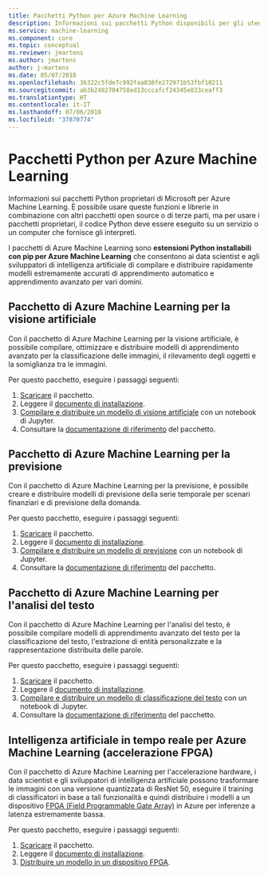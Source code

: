 ```yaml
---
title: Pacchetti Python per Azure Machine Learning
description: Informazioni sui pacchetti Python disponibili per gli utenti di Azure Machine Learning.
ms.service: machine-learning
ms.component: core
ms.topic: conceptual
ms.reviewer: jmartens
ms.author: jmartens
author: j-martens
ms.date: 05/07/2018
ms.openlocfilehash: 36322c5fde7c992faa830fe272971b53fbf10211
ms.sourcegitcommit: ab3b2482704758ed13cccafcf24345e833ceaff3
ms.translationtype: HT
ms.contentlocale: it-IT
ms.lasthandoff: 07/06/2018
ms.locfileid: "37870774"
---
```

# <a name="python-packages-for-azure-machine-learning"></a>Pacchetti Python per Azure Machine Learning

Informazioni sui pacchetti Python proprietari di Microsoft per Azure Machine Learning. È possibile usare queste funzioni e librerie in combinazione con altri pacchetti open source o di terze parti, ma per usare i pacchetti proprietari, il codice Python deve essere eseguito su un servizio o un computer che fornisce gli interpreti.

I pacchetti di Azure Machine Learning sono **estensioni Python installabili con pip per Azure Machine Learning** che consentono ai data scientist e agli sviluppatori di intelligenza artificiale di compilare e distribuire rapidamente modelli estremamente accurati di apprendimento automatico e apprendimento avanzato per vari domini.

<a name="amlpcv"></a>
## <a name="azure-ml-package-for-computer-vision"></a>Pacchetto di Azure Machine Learning per la visione artificiale

Con il pacchetto di Azure Machine Learning per la visione artificiale, è possibile compilare, ottimizzare e distribuire modelli di apprendimento avanzato per la classificazione delle immagini, il rilevamento degli oggetti e la somiglianza tra le immagini.

Per questo pacchetto, eseguire i passaggi seguenti:
1. [Scaricare](https://aka.ms/aml-packages/vision/download) il pacchetto.
1. Leggere il [documento di installazione](https://aka.ms/aml-packages/vision).
1. [Compilare e distribuire un modello di visione artificiale](how-to-build-deploy-image-classification-models.md) con un notebook di Jupyter.
1. Consultare la [documentazione di riferimento](https://aka.ms/aml-packages/vision) del pacchetto.

<a name="amlpf"></a>
## <a name="azure-ml-package-for-forecasting"></a>Pacchetto di Azure Machine Learning per la previsione

Con il pacchetto di Azure Machine Learning per la previsione, è possibile creare e distribuire modelli di previsione della serie temporale per scenari finanziari e di previsione della domanda.

Per questo pacchetto, eseguire i passaggi seguenti:
1. [Scaricare](https://aka.ms/aml-packages/forecasting/download) il pacchetto.
1. Leggere il [documento di installazione](https://aka.ms/aml-packages/forecasting).
1. [Compilare e distribuire un modello di previsione](how-to-build-deploy-forecast-models.md) con un notebook di Jupyter.
1. Consultare la [documentazione di riferimento](https://aka.ms/aml-packages/forecasting) del pacchetto.

<a name="amlpta"></a>
## <a name="azure-ml-package-for-text-analytics"></a>Pacchetto di Azure Machine Learning per l'analisi del testo

Con il pacchetto di Azure Machine Learning per l'analisi del testo, è possibile compilare modelli di apprendimento avanzato del testo per la classificazione del testo, l'estrazione di entità personalizzate e la rappresentazione distribuita delle parole.

Per questo pacchetto, eseguire i passaggi seguenti:
1. [Scaricare](https://aka.ms/aml-packages/text/download) il pacchetto.
1. Leggere il [documento di installazione](https://aka.ms/aml-packages/text).
1. [Compilare e distribuire un modello di classificazione del testo](how-to-build-deploy-text-classification-models.md) con un notebook di Jupyter.
1. Consultare la [documentazione di riferimento](https://aka.ms/aml-packages/text) del pacchetto.

<a name="amlrealtimeai"></a>
## <a name="amlrealtimeai-fpga-acceleration"></a>Intelligenza artificiale in tempo reale per Azure Machine Learning (accelerazione FPGA)

Con il pacchetto di Azure Machine Learning per l'accelerazione hardware, i data scientist e gli sviluppatori di intelligenza artificiale possono trasformare le immagini con una versione quantizzata di ResNet 50, eseguire il training di classificatori in base a tali funzionalità e quindi distribuire i modelli a un dispositivo [FPGA (Field Programmable Gate Array)](concept-accelerate-with-fpgas.md) in Azure per inferenze a latenza estremamente bassa.

Per questo pacchetto, eseguire i passaggi seguenti:
1. [Scaricare](https://aka.ms/aml-real-time-ai-package) il pacchetto.
1. Leggere il [documento di installazione](reference-fpga-package-overview.md).
1. [Distribuire un modello in un dispositivo FPGA](how-to-deploy-fpga-web-service.md).

